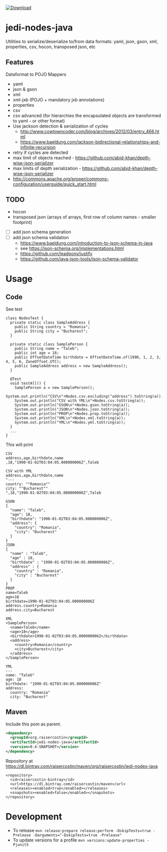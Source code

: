 [![Download](https://api.bintray.com/packages/raisercostin/maven/jedi-nodes-java/images/download.svg)](https://bintray.com/raisercostin/maven/jedi-nodes-java/_latestVersion)

# jedi-nodes-java
Utilities to serialize/deserialize to/from data formats: yaml, json, gson, xml, properties, 
csv, hocon, transposed json, etc

## Features
Dataformat to POJO Mappers
- yaml
- json & gson
- xml
- xml-jxb (POJO + mandatory jxb annotations)
- properties
- csv
- csv advanced (for hierarchies the encapsulated objects are transformed to yaml - or 
other format)
- Use jackson detection & serialization of cycles
  - http://www.cowtowncoder.com/blog/archives/2012/03/entry_466.html
  - https://www.baeldung.com/jackson-bidirectional-relationships-and-infinite-recursion
- retry if cycles are detected
- max limit of objects reached - https://github.com/abid-khan/depth-wise-json-serializer
- max limits of depth serialization - https://github.com/abid-khan/depth-wise-json-serializer
- http://commons.apache.org/proper/commons-configuration/userguide/quick_start.html 

## TODO
- hocon
- transposed json (arrays of arrays, first row of column names - smaller footprint)
- [ ] add json schema generation
- [ ] add json schema validation
  - https://www.baeldung.com/introduction-to-json-schema-in-java
  - see https://json-schema.org/implementations.html
  - https://github.com/leadpony/justify
  - https://github.com/java-json-tools/json-schema-validator

# Usage

## Code

See test
```
class NodesTest {
  private static class SampleAddress {
    public String country = "Romania";
    public String city = "Bucharest";
  }

  private static class SamplePerson {
    public String name = "Taleb";
    public int age = 18;
    public OffsetDateTime birthdate = OffsetDateTime.of(1990, 1, 2, 3, 4, 5, 6, ZoneOffset.UTC);
    public SampleAddress address = new SampleAddress();
  }

  @Test
  void testAll() {
    SamplePerson a = new SamplePerson();
    System.out.println("CSV\n"+Nodes.csv.excluding("address").toString(a));
    System.out.println("CSV with YML\n"+Nodes.csv.toString(a));
    System.out.println("GSON\n"+Nodes.gson.toString(a));
    System.out.println("JSON\n"+Nodes.json.toString(a));
    System.out.println("PROP\n"+Nodes.prop.toString(a));
    System.out.println("XML\n"+Nodes.xml.toString(a));
    System.out.println("YML\n"+Nodes.yml.toString(a));
  }
  ...
}
```

This will print
```
CSV
address,age,birthdate,name
,18,"1990-01-02T03:04:05.000000006Z",Taleb

CSV with YML
address,age,birthdate,name
"---
country: ""Romania""
city: ""Bucharest""
",18,"1990-01-02T03:04:05.000000006Z",Taleb

GSON
{
  "name": "Taleb",
  "age": 18,
  "birthdate": "1990-01-02T03:04:05.000000006Z",
  "address": {
    "country": "Romania",
    "city": "Bucharest"
  }
}
JSON
{
  "name" : "Taleb",
  "age" : 18,
  "birthdate" : "1990-01-02T03:04:05.000000006Z",
  "address" : {
    "country" : "Romania",
    "city" : "Bucharest"
  }
}
PROP
name=Taleb
age=18
birthdate=1990-01-02T03:04:05.000000006Z
address.country=Romania
address.city=Bucharest

XML
<SamplePerson>
  <name>Taleb</name>
  <age>18</age>
  <birthdate>1990-01-02T03:04:05.000000006Z</birthdate>
  <address>
    <country>Romania</country>
    <city>Bucharest</city>
  </address>
</SamplePerson>

YML
---
name: "Taleb"
age: 18
birthdate: "1990-01-02T03:04:05.000000006Z"
address:
  country: "Romania"
  city: "Bucharest"

```

## Maven

Include this pom as parent.

```xml
<dependency>
  <groupId>org.raisercostin</groupId>
  <artifactId>jedi-nodes-java</artifactId>
  <version>0.4-SNAPSHOT</version>
</dependency>
``` 

Repository at https://dl.bintray.com/raisercostin/maven/org/raisercostin/jedi-nodes-java

```
<repository>
  <id>raisercostin-bintray</id>
  <url>https://dl.bintray.com/raisercostin/maven</url>
  <releases><enabled>true</enabled></releases>
  <snapshots><enabled>false</enabled></snapshots>
</repository>
```

# Development
- To release
  `mvn release:prepare release:perform -DskipTests=true -Prelease -Darguments="-DskipTests=true -Prelease"` 
- To update versions for a profile
  `mvn versions:update-properties -Pjunit5`
